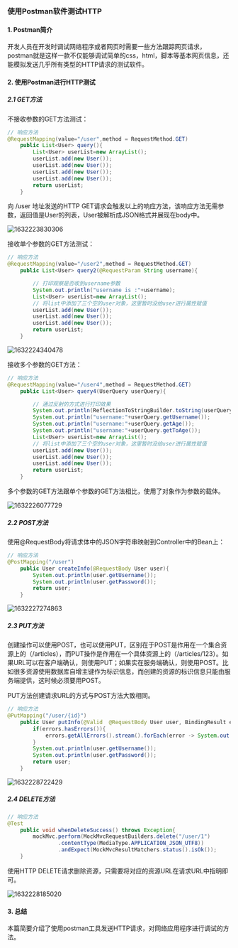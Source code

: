 ### 使用Postman软件测试HTTP

#### 1. Postman简介

开发人员在开发时调试网络程序或者网页时需要一些方法跟踪网页请求，postman就是这样一款不仅能够调试简单的css，html，脚本等基本网页信息，还能模拟发送几乎所有类型的HTTP请求的测试软件。

#### 2. 使用Postman进行HTTP测试

##### 2.1 GET方法

不接收参数的GET方法测试：

~~~java
// 响应方法
@RequestMapping(value="/user",method = RequestMethod.GET)
    public List<User> query(){
        List<User> userList=new ArrayList();
        userList.add(new User());
        userList.add(new User());
        userList.add(new User());
        userList.add(new User());
        return userList;
    }
~~~

向 /user 地址发送的HTTP GET请求会触发以上的响应方法，该响应方法无需参数，返回值是User的列表，User被解析成JSON格式并展现在body中。

![1632223830306](C:\Users\Administrator\AppData\Roaming\Typora\typora-user-images\1632223830306.png)



接收单个参数的GET方法测试：

~~~java
// 响应方法
@RequestMapping(value="/user2",method = RequestMethod.GET)
    public List<User> query2(@RequestParam String username){

        // 打印观察是否收到username参数
        System.out.println("username is :"+username);
        List<User> userList=new ArrayList();
        // 将list中添加了三个空的user对象，这里暂时没给user进行属性赋值
        userList.add(new User());
        userList.add(new User());
        userList.add(new User());
        return userList;
    }
~~~



![1632224340478](C:\Users\Administrator\AppData\Roaming\Typora\typora-user-images\1632224340478.png)

接收多个参数的GET方法：

~~~java
// 响应方法
@RequestMapping(value="/user4",method = RequestMethod.GET)
    public List<User> query4(UserQuery userQuery){

        // 通过反射的方式进行打印效果
        System.out.println(ReflectionToStringBuilder.toString(userQuery, ToStringStyle.MULTI_LINE_STYLE));
        System.out.println("username:"+userQuery.getUsername());
        System.out.println("username:"+userQuery.getAge());
        System.out.println("username:"+userQuery.getToAge());
        List<User> userList=new ArrayList();
        // 将list中添加了三个空的user对象，这里暂时没给user进行属性赋值
        userList.add(new User());
        userList.add(new User());
        userList.add(new User());
        return userList;
    }
~~~

多个参数的GET方法跟单个参数的GET方法相比，使用了对象作为参数的载体。

![1632226077729](C:\Users\Administrator\AppData\Roaming\Typora\typora-user-images\1632226077729.png)

##### 2.2 POST方法

使用@RequestBody将请求体中的JSON字符串映射到Controller中的Bean上：

~~~java
// 响应方法
@PostMapping("/user")
    public User createInfo(@RequestBody User user){
        System.out.println(user.getUsername());
        System.out.println(user.getPassword());
        return user;
    }
~~~



![1632227274863](C:\Users\Administrator\AppData\Roaming\Typora\typora-user-images\1632227274863.png)

##### 2.3 PUT方法

创建操作可以使用POST，也可以使用PUT，区别在于POST是作用在一个集合资源上的（/articles），而PUT操作是作用在一个具体资源上的（/articles/123）。如果URL可以在客户端确认，则使用PUT；如果实在服务端确认，则使用POST。比如很多资源使用数据库自增主键作为标识信息，而创建的资源的标识信息只能由服务端提供，这时候必须要用POST。

PUT方法创建请求URL的方式与POST方法大致相同。

~~~java
// 响应方法
@PutMapping("/user/{id}")
    public User putInfo(@Valid  @RequestBody User user, BindingResult errors){
        if(errors.hasErrors()){
            errors.getAllErrors().stream().forEach(error -> System.out.println("error message: "+error.getDefaultMessage()));
        }
        System.out.println(user.getUsername());
        System.out.println(user.getPassword());
        return user;
    }
~~~

![1632228722429](C:\Users\Administrator\AppData\Roaming\Typora\typora-user-images\1632228722429.png)

##### 2.4 DELETE方法

~~~java
// 响应方法	
@Test
    public void whenDeleteSuccess() throws Exception{
        mockMvc.perform(MockMvcRequestBuilders.delete("/user/1")
                .contentType(MediaType.APPLICATION_JSON_UTF8))
                .andExpect(MockMvcResultMatchers.status().isOk());
    }
~~~

使用HTTP DELETE请求删除资源，只需要将对应的资源URL在请求URL中指明即可。

![1632228185020](C:\Users\Administrator\AppData\Roaming\Typora\typora-user-images\1632228185020.png)

#### 3. 总结

本篇简要介绍了使用postman工具发送HTTP请求，对网络应用程序进行调试的方法。